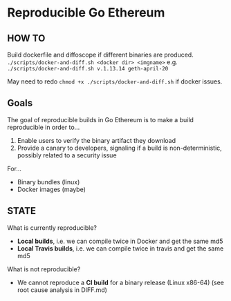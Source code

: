 # Reproducible Go Ethereum

## HOW TO

Build dockerfile and diffoscope if different binaries are produced.
`./scripts/docker-and-diff.sh <docker dir> <imgname>` e.g. `./scripts/docker-and-diff.sh v.1.13.14 geth-april-20`

May need to redo `chmod +x ./scripts/docker-and-diff.sh` if docker issues.

## Goals

The goal of reproducible builds in Go Ethereum is to make a build reproducible in order to...

1. Enable users to verify the binary artifact they download
2. Provide a canary to developers, signaling if a build is non-deterministic, possibly
   related to a security issue

For...

- Binary bundles (linux)
- Docker images (maybe)

## STATE

What is currently reproducible?

- **Local builds**, i.e. we can compile twice in Docker and get the same md5
- **Local Travis builds**, i.e. we can compile twice in travis and get the same md5

What is not reproducible?

- We cannot reproduce a **CI build** for a binary release (Linux x86-64) (see root cause analysis in DIFF.md)
